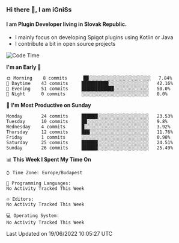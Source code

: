 ### Hi there 👋, I am iGniSs

#### I am Plugin Developer living in Slovak Republic.
- I mainly focus on developing Spigot plugins using Kotlin or Java
- I contribute a bit in open source projects

<!--START_SECTION:waka-->
![Code Time](http://img.shields.io/badge/Code%20Time-782%20hrs%2053%20mins-blue)

**I'm an Early 🐤** 

```text
🌞 Morning    8 commits      ██░░░░░░░░░░░░░░░░░░░░░░░   7.84% 
🌆 Daytime    43 commits     ██████████░░░░░░░░░░░░░░░   42.16% 
🌃 Evening    51 commits     ████████████░░░░░░░░░░░░░   50.0% 
🌙 Night      0 commits      ░░░░░░░░░░░░░░░░░░░░░░░░░   0.0%

```
📅 **I'm Most Productive on Sunday** 

```text
Monday       24 commits     ██████░░░░░░░░░░░░░░░░░░░   23.53% 
Tuesday      10 commits     ██░░░░░░░░░░░░░░░░░░░░░░░   9.8% 
Wednesday    4 commits      █░░░░░░░░░░░░░░░░░░░░░░░░   3.92% 
Thursday     12 commits     ███░░░░░░░░░░░░░░░░░░░░░░   11.76% 
Friday       1 commits      ░░░░░░░░░░░░░░░░░░░░░░░░░   0.98% 
Saturday     25 commits     ██████░░░░░░░░░░░░░░░░░░░   24.51% 
Sunday       26 commits     ██████░░░░░░░░░░░░░░░░░░░   25.49%

```


📊 **This Week I Spent My Time On** 

```text
⌚︎ Time Zone: Europe/Budapest

💬 Programming Languages: 
No Activity Tracked This Week

🔥 Editors: 
No Activity Tracked This Week

💻 Operating System: 
No Activity Tracked This Week

```


 Last Updated on 19/06/2022 10:05:27 UTC
<!--END_SECTION:waka-->